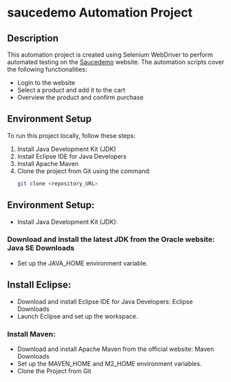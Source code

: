 # saucedemo Automation Project

## Description
This automation project is created using Selenium WebDriver to perform automated testing on the [Saucedemo](https://www.saucedemo.com/) website. The automation scripts cover the following functionalities:
- Login to the website
- Select a product and add it to the cart
- Overview the product and confirm purchase

## Environment Setup
To run this project locally, follow these steps:
1. Install Java Development Kit (JDK)
2. Install Eclipse IDE for Java Developers
3. Install Apache Maven
4. Clone the project from Git using the command:
   ```bash
   git clone <repository_URL>

## Environment Setup:
- Install Java Development Kit (JDK):

### Download and install the latest JDK from the Oracle website: Java SE Downloads
- Set up the JAVA_HOME environment variable.
## Install Eclipse:
- Download and install Eclipse IDE for Java Developers: Eclipse Downloads
- Launch Eclipse and set up the workspace.
### Install Maven:
- Download and install Apache Maven from the official website: Maven Downloads
- Set up the MAVEN_HOME and M2_HOME environment variables.
- Clone the Project from Git

